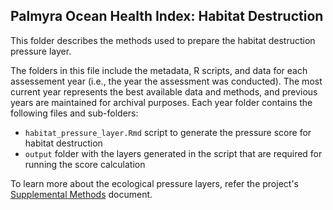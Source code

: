 ## Palmyra Ocean Health Index: Habitat Destruction

This folder describes the methods used to prepare the habitat destruction pressure layer. 


The folders in this file include the metadata, R scripts, and data for each assessement year (i.e., the year the assessment was conducted). The most current year represents the best available data and methods, and previous years are maintained for archival purposes. Each year folder contains the following files and sub-folders:     

- `habitat_pressure_layer.Rmd` script to generate the pressure score for habitat destruction    
- `output` folder with the layers generated in the script that are required for running the score calculation     

To learn more about the ecological pressure layers, refer the project's [Supplemental Methods](https://raw.githack.com/OHI-4site/pal-scores/master/documents/methods-results/Supplement.html) document.   





